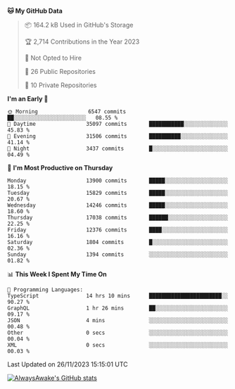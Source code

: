<!--START_SECTION:waka-->
**🐱 My GitHub Data** 

> 📦 164.2 kB Used in GitHub's Storage 
 > 
> 🏆 2,714 Contributions in the Year 2023
 > 
> 🚫 Not Opted to Hire
 > 
> 📜 26 Public Repositories 
 > 
> 🔑 10 Private Repositories 
 > 
**I'm an Early 🐤** 

```text
🌞 Morning                6547 commits        ██░░░░░░░░░░░░░░░░░░░░░░░   08.55 % 
🌆 Daytime                35097 commits       ███████████░░░░░░░░░░░░░░   45.83 % 
🌃 Evening                31506 commits       ██████████░░░░░░░░░░░░░░░   41.14 % 
🌙 Night                  3437 commits        █░░░░░░░░░░░░░░░░░░░░░░░░   04.49 % 
```
📅 **I'm Most Productive on Thursday** 

```text
Monday                   13900 commits       █████░░░░░░░░░░░░░░░░░░░░   18.15 % 
Tuesday                  15829 commits       █████░░░░░░░░░░░░░░░░░░░░   20.67 % 
Wednesday                14246 commits       █████░░░░░░░░░░░░░░░░░░░░   18.60 % 
Thursday                 17038 commits       ██████░░░░░░░░░░░░░░░░░░░   22.25 % 
Friday                   12376 commits       ████░░░░░░░░░░░░░░░░░░░░░   16.16 % 
Saturday                 1804 commits        █░░░░░░░░░░░░░░░░░░░░░░░░   02.36 % 
Sunday                   1394 commits        ░░░░░░░░░░░░░░░░░░░░░░░░░   01.82 % 
```


📊 **This Week I Spent My Time On** 

```text
💬 Programming Languages: 
TypeScript               14 hrs 10 mins      ███████████████████████░░   90.27 % 
GraphQL                  1 hr 26 mins        ██░░░░░░░░░░░░░░░░░░░░░░░   09.17 % 
JSON                     4 mins              ░░░░░░░░░░░░░░░░░░░░░░░░░   00.48 % 
Other                    0 secs              ░░░░░░░░░░░░░░░░░░░░░░░░░   00.04 % 
XML                      0 secs              ░░░░░░░░░░░░░░░░░░░░░░░░░   00.03 % 
```


 Last Updated on 26/11/2023 15:15:01 UTC
<!--END_SECTION:waka-->

[![AlwaysAwake's GitHub stats](https://github-readme-stats.vercel.app/api?username=AlwaysAwake&show_icons=true&theme=github_dark&count_private=true)](https://github.com/AlwaysAwake/AlwaysAwake)

